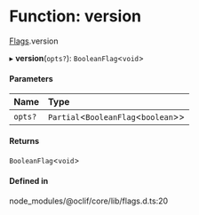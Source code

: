# Function: version

[Flags](../modules/Flags.md).version

▸ **version**(`opts?`): `BooleanFlag`<`void`\>

#### Parameters

| Name | Type |
| :------ | :------ |
| `opts?` | `Partial`<`BooleanFlag`<`boolean`\>\> |

#### Returns

`BooleanFlag`<`void`\>

#### Defined in

node_modules/@oclif/core/lib/flags.d.ts:20
